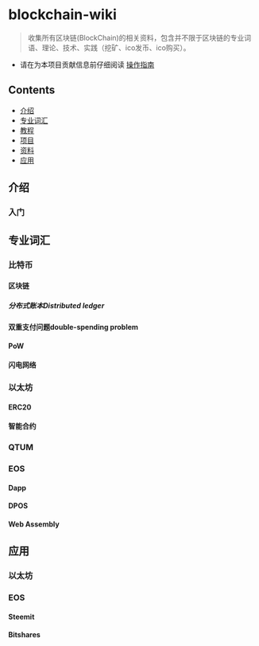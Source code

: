 # blockchain-wiki
> 收集所有区块链(BlockChain)的相关资料，包含并不限于区块链的专业词语、理论、技术、实践（挖矿、ico发币、ico购买）。

- 请在为本项目贡献信息前仔细阅读 [操作指南](https://github.com/sindresorhus/awesome/blob/master/contributing.md) 

## Contents

- [介绍](#介绍)
- [专业词汇](#专业词汇)
- [教程](#教程)
- [项目](#项目)
- [资料](#资料)
- [应用](#应用)

## 介绍
### 入门

## 专业词汇
### 比特币
#### 区块链
##### 分布式账本Distributed ledger
#### 双重支付问题double-spending problem
#### PoW
#### 闪电网络

### 以太坊
#### ERC20
#### 智能合约

### QTUM
### EOS
#### Dapp
#### DPOS
#### Web Assembly

## 应用
### 以太坊
### EOS
#### Steemit
#### Bitshares


